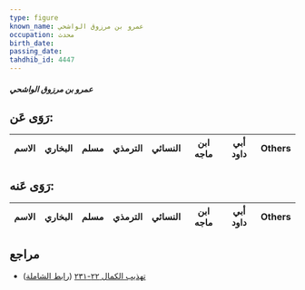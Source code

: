 ```yaml
---
type: figure
known_name: عمرو بن مرزوق الواشحي
occupation: محدث
birth_date:
passing_date:
tahdhib_id: 4447
---
```

##### عمرو بن مرزوق الواشحي

## رَوَى عَن:
| الاسم | البخاري | مسلم | الترمذي | النسائي | ابن ماجه | أبي داود | Others |
| ----- | ------- | ---- | ------- | ------- | -------- | -------- | ------ |
## رَوَى عَنه:
| الاسم | البخاري | مسلم | الترمذي | النسائي | ابن ماجه | أبي داود | Others |
| ----- | ------- | ---- | ------- | ------- | -------- | -------- | ------ |
## مراجع
- [تهذيب الكمال ٢٢-٢٣١](obsidian://open?vault=Tahdhib-al-Kamal&file=Figures/٤٤٤٧-عمرو%20بن%20مرزوق%20الواشحي) ([رابط الشاملة](https://shamela.ws/book/3722/11484))